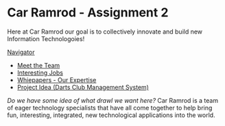 # Car Ramrod - Assignment 2

<style type="text/css">
img[src*="#face"] {
   width:25%;
   float:right;
   margin:10px;
}

<!-- Styling in Markdown is essentially non-existent. Use inline style tags to customise the page further, or create 
a custom jekyll theme. -->
</style>

Here at Car Ramrod our goal is to collectively innovate and build new Information Technologoies!

[Navigator](#)
- [Meet the Team](./team.md)
- [Interesting Jobs](./jobs.md)
- [Whiepapers - Our Expertise](./reports.md)
- [Project Idea (Darts Club Management System)](./project.md)

*Do we have some idea of what drawl we want here?*
Car Ramrod is a team of eager technology specialists that have all come together to help bring fun, interesting, integrated, new technological applications into the world.
